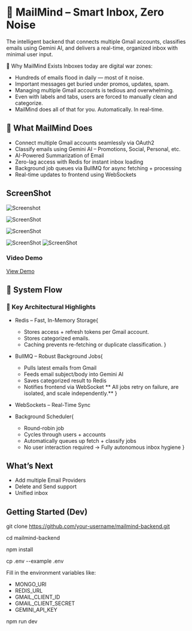 
# 🧠 MailMind – Smart Inbox, Zero Noise

The intelligent backend that connects multiple Gmail accounts, classifies emails using Gemini AI, and delivers a real-time, organized inbox with minimal user input.

🚨 Why MailMind Exists
Inboxes today are digital war zones:

- Hundreds of emails flood in daily — most of it noise.
- Important messages get buried under promos, updates, spam.
- Managing multiple Gmail accounts is tedious and overwhelming.
- Even with labels and tabs, users are forced to manually clean and categorize.
- MailMind does all of that for you. Automatically. In real-time.

## 🧠 What MailMind Does
- Connect multiple Gmail accounts seamlessly via OAuth2
-  Classify emails using Gemini AI – Promotions, Social, Personal, etc.
- AI-Powered Summarization of Email
- Zero-lag access with Redis for instant inbox loading
- Background job queues via BullMQ for async fetching + processing
- Real-time updates to frontend using WebSockets

## ScreenShot
![Screenshot](https://i.imgur.com/mYR84Od.png)

![ScreenShot](https://i.imgur.com/NJKZyNH.png)

![ScreenShot](https://i.imgur.com/RrgsG78.png)

![ScreenShot](https://i.imgur.com/TFUfnZO.png)
![ScreenShot](https://i.imgur.com/4EHCbdL.png)

### Video Demo
[View Demo](https://youtu.be/4PCUY1yUOOg)

## 📸 System Flow
### 🧱 Key Architectural Highlights
- Redis – Fast, In-Memory Storage{
    - Stores access + refresh tokens per Gmail account.
    - Stores categorized emails.
    - Caching prevents re-fetching or duplicate classification.
}

-  BullMQ – Robust Background Jobs{
    - Pulls latest emails from Gmail
    - Feeds email subject/body into Gemini AI
    - Saves categorized result to Redis
    - Notifies frontend via WebSocket
    ** All jobs retry on failure, are isolated, and scale independently.**
}
-  WebSockets – Real-Time Sync
-  Background Scheduler{
    - Round-robin job
    - Cycles through users + accounts
    - Automatically queues up fetch + classify jobs
    - No user interaction required → Fully autonomous inbox hygiene
}

##  What’s Next
- Add multiple Email Providers
- Delete and Send support
- Unified inbox 

## Getting Started (Dev)
git clone https://github.com/your-username/mailmind-backend.git

cd mailmind-backend

npm install

cp .env  --example .env

Fill in the environment variables like:
 - MONGO_URI
 - REDIS_URL
 - GMAIL_CLIENT_ID
 - GMAIL_CLIENT_SECRET
 - GEMINI_API_KEY

 npm run dev
